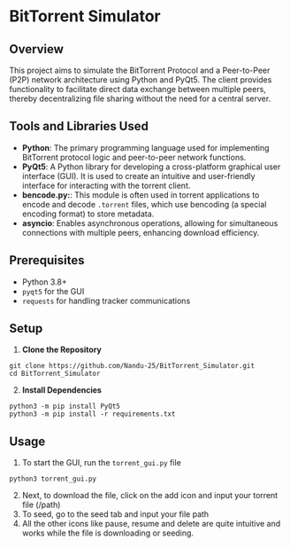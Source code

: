 # BitTorrent Simulator

## Overview

This project aims to simulate the BitTorrent Protocol and a Peer-to-Peer (P2P) network architecture using Python and PyQt5. The client provides functionality to facilitate direct data exchange between multiple peers, thereby decentralizing file sharing without the need for a central server.

## Tools and Libraries Used

- **Python**: The primary programming language used for implementing BitTorrent protocol logic and peer-to-peer network functions.
- **PyQt5**: A Python library for developing a cross-platform graphical user interface (GUI). It is used to create an intuitive and user-friendly interface for interacting with the torrent client.
- **bencode.py:**: This module is often used in torrent applications to encode and decode `.torrent` files, which use bencoding (a special encoding format) to store metadata.
- **asyncio**: Enables asynchronous operations, allowing for simultaneous connections with multiple peers, enhancing download efficiency.

## Prerequisites

- Python 3.8+
- `pyqt5` for the GUI
- `requests` for handling tracker communications





## Setup

1. **Clone the Repository**
```
git clone https://github.com/Nandu-25/BitTorrent_Simulator.git
cd BitTorrent_Simulator
```
2. **Install Dependencies**
```
python3 -m pip install PyQt5
python3 -m pip install -r requirements.txt
```

## Usage
1. To start the GUI, run the `torrent_gui.py` file 
```
python3 torrent_gui.py
```
2. Next, to download the file, click on the add icon and input your torrent file (/path)
3. To seed, go to the seed tab and input your file path
4. All the other icons like pause, resume and delete are quite intuitive and works while the file is downloading or seeding.


